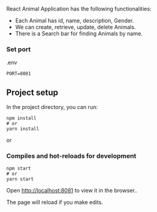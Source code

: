 React Animal Application has the following functionalities:
- Each Animal has id, name, description, Gender.
- We can create, retrieve, update, delete Animals.
- There is a Search bar for finding Animals by name.

### Set port
.env
```
PORT=8081
```

## Project setup
In the project directory, you can run:
```
npm install
# or
yarn install
```

or

### Compiles and hot-reloads for development
```
npm start
# or
yarn start
```

Open [http://localhost:8081](http://localhost:8081) to view it in the browser..

The page will reload if you make edits.
